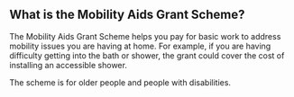##  What is the Mobility Aids Grant Scheme?

The Mobility Aids Grant Scheme helps you pay for basic work to address
mobility issues you are having at home. For example, if you are having
difficulty getting into the bath or shower, the grant could cover the cost of
installing an accessible shower.

The scheme is for older people and people with disabilities.
